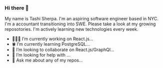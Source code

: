 ### Hi there 👋

My name is Tashi Sherpa. I'm an aspiring software engineer based in NYC. I'm a accountant transitioning into SWE. Please take a look at my growing reposotories. I'm actively learning new technologies every week.

- 👩🏻‍💻 I’m currently working on React.js...
- 🍀 I’m currently learning PostgreSQL...
- 👯 I’m looking to collaborate on React.js/GraphQl...
- 🤔 I’m looking for help with ...
- 💬 Ask me about any of my repos...

<!--
**TashiS7/TashiS7** is a ✨ _special_ ✨ repository because its `README.md` (this file) appears on your GitHub profile.


-->
